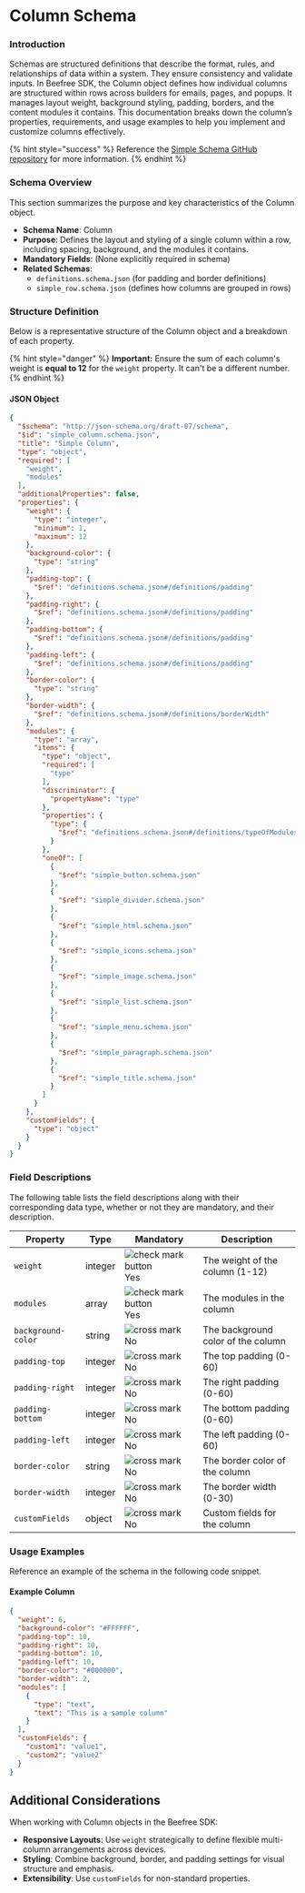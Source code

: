 # Column Schema

### Introduction

Schemas are structured definitions that describe the format, rules, and relationships of data within a system. They ensure consistency and validate inputs. In Beefree SDK, the Column object defines how individual columns are structured within rows across builders for emails, pages, and popups. It manages layout weight, background styling, padding, borders, and the content modules it contains. This documentation breaks down the column’s properties, requirements, and usage examples to help you implement and customize columns effectively.

{% hint style="success" %}
Reference the [Simple Schema GitHub repository](https://github.com/BeefreeSDK/beefree-sdk-simple-schema/tree/main) for more information.
{% endhint %}

### Schema Overview

This section summarizes the purpose and key characteristics of the Column object.

* **Schema Name**: Column
* **Purpose**: Defines the layout and styling of a single column within a row, including spacing, background, and the modules it contains.
* **Mandatory Fields**: (None explicitly required in schema)
* **Related Schemas**:
  * `definitions.schema.json` (for padding and border definitions)
  * `simple_row.schema.json` (defines how columns are grouped in rows)

### Structure Definition

Below is a representative structure of the Column object and a breakdown of each property.

{% hint style="danger" %}
**Important:** Ensure the sum of each column's weight is **equal to 12** for the `weight` property. It can't be a different number.
{% endhint %}

#### JSON Object

```json
{
  "$schema": "http://json-schema.org/draft-07/schema",
  "$id": "simple_column.schema.json",
  "title": "Simple Column",
  "type": "object",
  "required": [
    "weight",
    "modules"
  ],
  "additionalProperties": false,
  "properties": {
    "weight": {
      "type": "integer",
      "minimum": 1,
      "maximum": 12
    },
    "background-color": {
      "type": "string"
    },
    "padding-top": {
      "$ref": "definitions.schema.json#/definitions/padding"
    },
    "padding-right": {
      "$ref": "definitions.schema.json#/definitions/padding"
    },
    "padding-bottom": {
      "$ref": "definitions.schema.json#/definitions/padding"
    },
    "padding-left": {
      "$ref": "definitions.schema.json#/definitions/padding"
    },
    "border-color": {
      "type": "string"
    },
    "border-width": {
      "$ref": "definitions.schema.json#/definitions/borderWidth"
    },
    "modules": {
      "type": "array",
      "items": {
        "type": "object",
        "required": [
          "type"
        ],
        "discriminator": {
          "propertyName": "type"
        },
        "properties": {
          "type": {
            "$ref": "definitions.schema.json#/definitions/typeOfModules"
          }
        },
        "oneOf": [
          {
            "$ref": "simple_button.schema.json"
          },
          {
            "$ref": "simple_divider.schema.json"
          },
          {
            "$ref": "simple_html.schema.json"
          },
          {
            "$ref": "simple_icons.schema.json"
          },
          {
            "$ref": "simple_image.schema.json"
          },
          {
            "$ref": "simple_list.schema.json"
          },
          {
            "$ref": "simple_menu.schema.json"
          },
          {
            "$ref": "simple_paragraph.schema.json"
          },
          {
            "$ref": "simple_title.schema.json"
          }
        ]
      }
    },
    "customFields": {
      "type": "object"
    }
  }
}
```

### Field Descriptions

The following table lists the field descriptions along with their corresponding data type, whether or not they are mandatory, and their description.

| Property           | Type    | Mandatory                                                                                                                                               | Description                        |
| ------------------ | ------- | ------------------------------------------------------------------------------------------------------------------------------------------------------- | ---------------------------------- |
| `weight`           | integer | ![check mark button](https://pf-emoji-service--cdn.us-east-1.prod.public.atl-paas.net/standard/ef8b0642-7523-4e13-9fd3-01b65648acf6/32x32/2705.png) Yes | The weight of the column (1-12)    |
| `modules`          | array   | ![check mark button](https://pf-emoji-service--cdn.us-east-1.prod.public.atl-paas.net/standard/ef8b0642-7523-4e13-9fd3-01b65648acf6/32x32/2705.png) Yes | The modules in the column          |
| `background-color` | string  | ![cross mark](https://pf-emoji-service--cdn.us-east-1.prod.public.atl-paas.net/standard/ef8b0642-7523-4e13-9fd3-01b65648acf6/32x32/274c.png) No         | The background color of the column |
| `padding-top`      | integer | ![cross mark](https://pf-emoji-service--cdn.us-east-1.prod.public.atl-paas.net/standard/ef8b0642-7523-4e13-9fd3-01b65648acf6/32x32/274c.png) No         | The top padding (0-60)             |
| `padding-right`    | integer | ![cross mark](https://pf-emoji-service--cdn.us-east-1.prod.public.atl-paas.net/standard/ef8b0642-7523-4e13-9fd3-01b65648acf6/32x32/274c.png) No         | The right padding (0-60)           |
| `padding-bottom`   | integer | ![cross mark](https://pf-emoji-service--cdn.us-east-1.prod.public.atl-paas.net/standard/ef8b0642-7523-4e13-9fd3-01b65648acf6/32x32/274c.png) No         | The bottom padding (0-60)          |
| `padding-left`     | integer | ![cross mark](https://pf-emoji-service--cdn.us-east-1.prod.public.atl-paas.net/standard/ef8b0642-7523-4e13-9fd3-01b65648acf6/32x32/274c.png) No         | The left padding (0-60)            |
| `border-color`     | string  | ![cross mark](https://pf-emoji-service--cdn.us-east-1.prod.public.atl-paas.net/standard/ef8b0642-7523-4e13-9fd3-01b65648acf6/32x32/274c.png) No         | The border color of the column     |
| `border-width`     | integer | ![cross mark](https://pf-emoji-service--cdn.us-east-1.prod.public.atl-paas.net/standard/ef8b0642-7523-4e13-9fd3-01b65648acf6/32x32/274c.png) No         | The border width (0-30)            |
| `customFields`     | object  | ![cross mark](https://pf-emoji-service--cdn.us-east-1.prod.public.atl-paas.net/standard/ef8b0642-7523-4e13-9fd3-01b65648acf6/32x32/274c.png) No         | Custom fields for the column       |

### Usage Examples

Reference an example of the schema in the following code snippet.

#### Example Column

```json
{
  "weight": 6,
  "background-color": "#FFFFFF",
  "padding-top": 10,
  "padding-right": 10,
  "padding-bottom": 10,
  "padding-left": 10,
  "border-color": "#000000",
  "border-width": 2,
  "modules": [
    {
      "type": "text",
      "text": "This is a sample column"
    }
  ],
  "customFields": {
    "custom1": "value1",
    "custom2": "value2"
  }
}
```

## Additional Considerations

When working with Column objects in the Beefree SDK:

* **Responsive Layouts**: Use `weight` strategically to define flexible multi-column arrangements across devices.
* **Styling**: Combine background, border, and padding settings for visual structure and emphasis.
* **Extensibility**:  Use `customFields` for non-standard properties.

